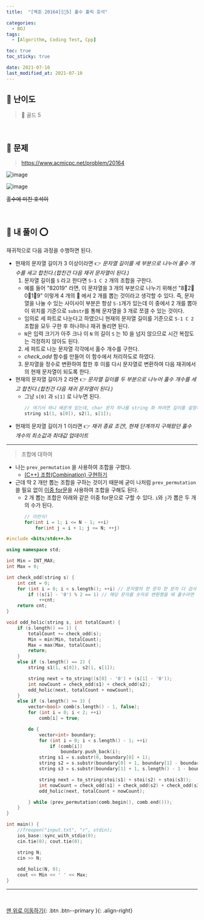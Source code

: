 ```yaml
---
title:  "[백준 20164][💛5] 홀수 홀릭 호석" 

categories:
  - BOJ
tags:
  - [Algorithm, Coding Test, Cpp]

toc: true
toc_sticky: true

date: 2021-07-10
last_modified_at: 2021-07-10
---
```



## 🚀 난이도 

> 💛 골드 5

<br>

## 🚀 문제

> <https://www.acmicpc.net/problem/20164>


![image](https://user-images.githubusercontent.com/42318591/125154337-881ddd00-e194-11eb-9ed4-0c73ec47fe74.png)

![image](https://user-images.githubusercontent.com/42318591/125154340-8e13be00-e194-11eb-8611-0b8ee8c992f6.png)

~~홀수에 미친 호석이~~

<br>

## 🚀 내 풀이 ⭕

재귀적으로 다음 과정을 수행하면 된다.

- 현재의 문자열 길이가 3 이상이라면 👉 *문자열 길이를 세 부분으로 나누어 홀수 개수를 세고 합친다.(합친건 다음 재귀 문자열이 된다.)*
  1. 문자열 길이를 `S` 라고 한다면 `S-1 C 2` 개의 조합을 구한다.
    - 예를 들어 "82019" 라면, 이 문자열을 3 개의 부분으로 나누기 위해선 "8💓2💓0💓1💓9" 이렇게 4 개의 💓 에서 2 개를 뽑는 것이라고 생각할 수 있다. 즉, 문자열을 나눌 수 있는 사이사이 부분은 항상 `S-1`개가 있는데 이 중에서 2 개를 뽑아 이 위치를 기준으로 `substr`를 통해 문자열을 3 개로 쪼갤 수 있는 것이다. 
    - 임의로 세 파트로 나눈다고 하였으니 현재의 문자열 길이를 기준으로 `S-1 C 2` 조합을 모두 구한 후 하나하나 재귀 돌리면 된다. 
    - `N`은 입력 크기가 아주 크나 이 `N` 의 길이 `S` 는 10 을 넘지 않으므로 시간 복잡도는 걱정하지 않아도 된다.
  2. 세 파트로 나눈 문자열 각각에서 홀수 개수를 구한다.
    - *check_odd* 함수를 만들어 이 함수에서 처리하도로 하였다.
  3. 문자열을 정수로 변환하여 합한 후 이를 다시 문자열로 변환하여 다음 재귀에서의 현재 문자열이 되도록 한다.
- 현재의 문자열 길이가 2 라면 👉 *문자열 길이를 두 부분으로 나누어 홀수 개수를 세고 합친다.(합친건 다음 재귀 문자열이 된다.)*
  - 그냥 `s[0]` 과 `s[1]` 로 나누면 된다.
    ```cpp
    // 여기서 하나 배운게 있는데, char 문자 하나를 string 화 하려면 길이를 설정하는 생성자를 호출하여 1 로 설정해주면 된다.
    string s1(1, s[0]), s2(1, s[1]);
    ```
- 현재의 문자열 길이가 1 이라면 👉 *재귀 종료 조건!, 현재 단계까지 구해왔던 홀수 개수의 최소값과 최대값 업데이트*

***

> 조합에 대하여

- 나는 `prev_permutation` 을 사용하여 조합을 구했다. 
  - [(C++) 조합(Combination) 구현하기](https://ansohxxn.github.io/algorithm/combination/)
- 근데 딱 2 개만 뽑는 조합을 구하는 것이기 때문에 굳이 나처럼 `prev_permutation` 쓸 필요 없이 <u>이중 for문</u>을 사용하여 조합을 구해도 된다. 
  - 2 개 뽑는 조합은 아래와 같은 이중 for문으로 구할 수 있다. `i`와 `j`가 뽑은 두 개의 수가 된다.
    ```cpp
    // 이런식!
    for(int i = 1; i <= N - 1; ++i)
        for(int j = i + 1; j <= N; ++j)
    ``` 

```cpp
#include <bits/stdc++.h>

using namespace std;

int Min = INT_MAX;
int Max = 0;

int check_odd(string s) {
	int cnt = 0;
	for (int i = 0; i < s.length(); ++i) // 문자열의 한 문자 한 문자 다 검사 
		if ((s[i] - '0') % 2 == 1) // 해당 문자를 숫자로 변환했을 때 홀수라면
			++cnt;
	return cnt;
}

void odd_holic(string s, int totalCount) {
	if (s.length() == 1) {
		totalCount += check_odd(s);
		Min = min(Min, totalCount);
		Max = max(Max, totalCount);
		return;
	}
	else if (s.length() == 2) {
		string s1(1, s[0]), s2(1, s[1]);

		string next = to_string((s[0] - '0') + (s[1] - '0'));
		int nowCount = check_odd(s1) + check_odd(s2);
		odd_holic(next, totalCount + nowCount);
	}
	else if (s.length() >= 3) {
		vector<bool> comb(s.length() - 1, false);
		for (int i = 0; i < 2; ++i)
			comb[i] = true;

		do {
			vector<int> boundary;
			for (int i = 0; i < s.length() - 1; ++i) 
				if (comb[i])
					boundary.push_back(i);
			string s1 = s.substr(0, boundary[0] + 1);
			string s2 = s.substr(boundary[0] + 1, boundary[1] - boundary[0]);
			string s3 = s.substr(boundary[1] + 1, s.length() - 1 - boundary[1]);

			string next = to_string(stoi(s1) + stoi(s2) + stoi(s3));
			int nowCount = check_odd(s1) + check_odd(s2) + check_odd(s3);
			odd_holic(next, totalCount + nowCount);

		} while (prev_permutation(comb.begin(), comb.end()));
	}
}

int main() {
	//freopen("input.txt", "r", stdin);
	ios_base::sync_with_stdio(0);
	cin.tie(0); cout.tie(0);

	string N;
	cin >> N;
	
	odd_holic(N, 0);
	cout << Min << ' ' << Max;
}
```

***
<br>

[맨 위로 이동하기](#){: .btn .btn--primary }{: .align-right}
